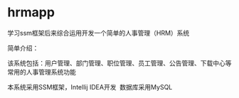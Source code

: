 # hrmapp
学习ssm框架后来综合运用开发一个简单的人事管理（HRM）系统


简单介绍：

该系统包括：用户管理、部门管理、职位管理、员工管理、公告管理、下载中心等常用的人事管理系统功能

本系统采用SSM框架，Intellij IDEA开发  数据库采用MySQL



